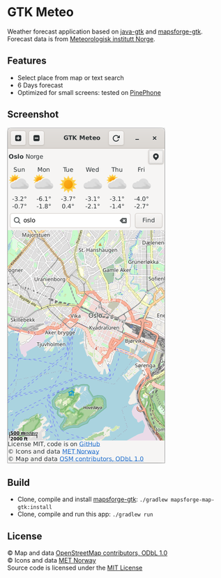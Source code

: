 # GTK Meteo
Weather forecast application based on [java-gtk](https://github.com/bailuk/java-gtk) and [mapsforge-gtk](https://github.com/bailuk/mapsforge).
Forecast data is from [Meteorologisk institutt Norge](https://www.met.no).

## Features
- Select place from map or text search
- 6 Days forecast
- Optimized for small screens: tested on [PinePhone](https://www.pine64.org/pinephone/) 

## Screenshot
![Screenshot](screenshot.png) 

## Build
- Clone, compile and install [mapsforge-gtk](https://github.com/bailuk/mapsforge): `./gradlew mapsforge-map-gtk:install`
- Clone, compile and run this app: `./gradlew run` 
 
 ## License
© Map and data [OpenStreetMap contributors, ODbL 1.0](https://osm.org/copyright)  
© Icons and data [MET Norway](https://api.met.no/doc/License)  
Source code is licensed under the [MIT License](https://en.wikipedia.org/wiki/MIT_License)
